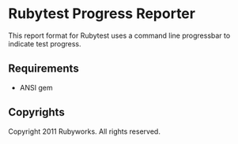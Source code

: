 # Rubytest Progress Reporter

This report format for Rubytest uses a command line progressbar
to indicate test progress.


## Requirements

* ANSI gem


## Copyrights

Copyright 2011 Rubyworks. All rights reserved.


